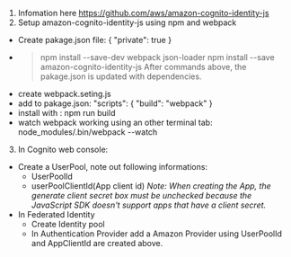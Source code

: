 1. Infomation here https://github.com/aws/amazon-cognito-identity-js
2. Setup amazon-cognito-identity-js using npm and webpack
  - Create pakage.json file:
      {
      "private": true
      }
  - > npm install --save-dev webpack json-loader
    > npm install --save amazon-cognito-identity-js
  After commands above, the pakage.json is updated with dependencies.
  - create webpack.seting.js
  - add to pakage.json:
      "scripts": {
      "build": "webpack"
      }
  - install with : npm run build
  - watch webpack working using an other terminal tab:
    node_modules/.bin/webpack --watch    
3. In Cognito web console:
  - Create a UserPool, note out following informations:
    + UserPoolId
    + userPoolClientId(App client id)
  *Note: When creating the App, the generate client secret box must be unchecked because the JavaScript SDK doesn't support apps that have a client secret.*
  - In Federated Identity
    + Create Identity pool
    + In Authentication Provider add a Amazon Provider using UserPoolId and AppClientId are created above.
    
